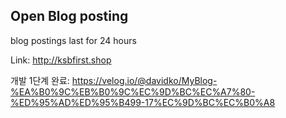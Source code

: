 ## Open Blog posting 

blog postings last for 24 hours


Link: http://ksbfirst.shop

개발 1단계 완료: https://velog.io/@davidko/MyBlog-%EA%B0%9C%EB%B0%9C%EC%9D%BC%EC%A7%80-%ED%95%AD%ED%95%B499-17%EC%9D%BC%EC%B0%A8
